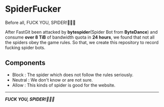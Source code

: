 # SpiderFucker

Before all, FUCK YOU, SPIDER!🖕🖕🖕

After FastGit been attacked by **bytespider**(Spider Bot from **ByteDance**) and consume **over 8 TiB** of bandwidth quota in **24 hours**, we found that not all the spiders obey the game rules. So that, we create this repository to record fucking spider bots.

## Components

- Block : The spider which does not follow the rules seriously.
- Neutral : We don't know or are not sure.
- Allow : This kinds of spider is good for the website.

-----

***FUCK YOU, SPIDER!🖕🖕🖕***
